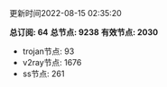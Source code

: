 更新时间2022-08-15 02:35:20

**总订阅: 64**
**总节点: 9238**
**有效节点: 2030**
- trojan节点: 93
- v2ray节点: 1676
- ss节点: 261
